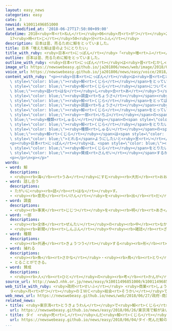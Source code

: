 ```yaml
---
layout: easy_news
categories: easy
cate: 3
newsid: k10011496851000
last_modified_at: '2018-06-27T17:50:00+09:00'
datetime: 2018<ruby>年<rt>ねん</rt></ruby>06<ruby>月<rt>がつ</rt></ruby>27<ruby>日<rt>にち</rt></ruby>
  17<ruby>時<rt>じ</rt></ruby>50<ruby>分<rt>ふん</rt></ruby>
description: 日本は昔、売るために鯨をとっていました。
title: 日本「増えた鯨は昔のようにとりたい」
title_with_ruby: <ruby>日本<rt>にっぽん</rt></ruby>「<ruby>増<rt>ふ</rt></ruby>えた<ruby>鯨<rt>くじら</rt></ruby>は<ruby>昔<rt>むかし</rt></ruby>のようにとりたい」
outline: 日本は昔、売るために鯨をとっていました。
outline_with_ruby: <ruby>日本<rt>にっぽん</rt></ruby>は<ruby>昔<rt>むかし</rt></ruby>、<ruby>売<rt>う</rt></ruby>るために<ruby>鯨<rt>くじら</rt></ruby>をとっていました。
image_url: https://newswebeasy.github.io/ja201806/news/web/image/2018/06/27/K10011496851_1806262335_1806270419_01_02.jpg
voice_url: https://newswebeasy.github.io/ja201806/news/easy/voice/2018/06/27/k10011496851000.mp4
content_with_ruby: "<p><ruby>日本<rt>にっぽん</rt></ruby>は<ruby>昔<rt>むかし</rt></ruby>、<ruby>売<rt>う</rt></ruby>るために<span\
  \ style=\"color: blue;\"><ruby>鯨<rt>くじら</rt></ruby></span>をとっていました。３０<ruby>年<rt>ねん</rt></ruby><ruby>以上<rt>いじょう</rt></ruby><ruby>前<rt>まえ</rt></ruby>、<ruby>世界<rt>せかい</rt></ruby>の<ruby>国<rt>くに</rt></ruby>が<span\
  \ style=\"color: blue;\"><ruby>鯨<rt>くじら</rt></ruby></span>について<span style=\"color:\
  \ blue;\"><ruby>話<rt>はな</rt></ruby>し<ruby>合<rt>あ</rt></ruby>う</span>ＩＷＣの<ruby>会議<rt>かいぎ</rt></ruby>で、<span\
  \ style=\"color: blue;\"><ruby>調査<rt>ちょうさ</rt></ruby></span><ruby>以外<rt>いがい</rt></ruby>で<span\
  \ style=\"color: blue;\"><ruby>鯨<rt>くじら</rt></ruby></span>をとってはいけないと<ruby>決<rt>き</rt></ruby>まりました。このため、<ruby>日本<rt>にっぽん</rt></ruby>は<ruby>今<rt>いま</rt></ruby>までの３０<ruby>年<rt>ねん</rt></ruby>、<span\
  \ style=\"color: blue;\"><ruby>調査<rt>ちょうさ</rt></ruby></span><ruby>以外<rt>いがい</rt></ruby>で<span\
  \ style=\"color: blue;\"><ruby>鯨<rt>くじら</rt></ruby></span>をとっていません。</p>\n<p><ruby>日本<rt>にっぽん</rt></ruby>は、<span\
  \ style=\"color: blue;\"><ruby>一部<rt>いちぶ</rt></ruby></span>の<span style=\"color:\
  \ blue;\"><ruby>種類<rt>しゅるい</rt></ruby></span>の<span style=\"color: blue;\"><ruby>鯨<rt>くじら</rt></ruby></span>が<ruby>増<rt>ふ</rt></ruby>えてきたため、<ruby>昔<rt>むかし</rt></ruby>のように<span\
  \ style=\"color: blue;\"><ruby>鯨<rt>くじら</rt></ruby></span>をとりたいと<ruby>考<rt>かんが</rt></ruby>えています。そして、９<ruby>月<rt>がつ</rt></ruby>のＩＷＣの<ruby>会議<rt>かいぎ</rt></ruby>で、<ruby>増<rt>ふ</rt></ruby>えた<span\
  \ style=\"color: blue;\"><ruby>種類<rt>しゅるい</rt></ruby></span>の<span style=\"color:\
  \ blue;\"><ruby>鯨<rt>くじら</rt></ruby></span>は<span style=\"color: blue;\"><ruby>調査<rt>ちょうさ</rt></ruby></span><ruby>以外<rt>いがい</rt></ruby>でも<span\
  \ style=\"color: blue;\">とれる</span>ようにしたいと<ruby>言<rt>い</rt></ruby>うことにしています。</p>\n\
  <p><ruby>日本<rt>にっぽん</rt></ruby>は、<span style=\"color: blue;\"><ruby>調査<rt>ちょうさ</rt></ruby></span><ruby>以外<rt>いがい</rt></ruby>で<span\
  \ style=\"color: blue;\"><ruby>鯨<rt>くじら</rt></ruby></span>をとりたいと<ruby>今<rt>いま</rt></ruby>までもＩＷＣに<ruby>言<rt>い</rt></ruby>っていました。しかし、いろいろな<ruby>国<rt>くに</rt></ruby>が<ruby>反対<rt>はんたい</rt></ruby>しました。９<ruby>月<rt>がつ</rt></ruby>の<ruby>会議<rt>かいぎ</rt></ruby>で、ほかの<ruby>国<rt>くに</rt></ruby>が<span\
  \ style=\"color: blue;\"><ruby>賛成<rt>さんせい</rt></ruby></span>するかどうかわかりません。</p>\n\
  <p></p>\n<p></p>"
words:
- word: 鯨
  descriptions:
  - <ruby><rb>海</rb><rt>うみ</rt></ruby>にすむ<ruby><rb>大形</rb><rt>おおがた</rt></ruby>の<ruby><rb>動物</rb><rt>どうぶつ</rt></ruby>。シロナガスクジラ・マッコウクジラ・セミクジラなど<ruby><rb>種類</rb><rt>しゅるい</rt></ruby>が<ruby><rb>多</rb><rt>おお</rt></ruby>い。<ruby><rb>哺乳類</rb><rt>ほにゅうるい</rt></ruby>で、<ruby><rb>子</rb><rt>こ</rt></ruby>は<ruby><rb>乳</rb><rt>ちち</rt></ruby>を<ruby><rb>飲</rb><rt>の</rt></ruby>んで<ruby><rb>育</rb><rt>そだ</rt></ruby>つ。
- word: 話し合う
  descriptions:
  - たがいに<ruby><rb>話</rb><rt>はな</rt></ruby>す。
  - <ruby><rb>意見</rb><rt>いけん</rt></ruby>を<ruby><rb>出</rb><rt>だ</rt></ruby>し<ruby><rb>合</rb><rt>あ</rt></ruby>う。
- word: 調査
  descriptions:
  - <ruby><rb>事実</rb><rt>じじつ</rt></ruby>を<ruby><rb>明</rb><rt>あき</rt></ruby>らかにするために、<ruby><rb>調</rb><rt>しら</rt></ruby>べること。
- word: 一部
  descriptions:
  - <ruby><rb>全体</rb><rt>ぜんたい</rt></ruby>の<ruby><rb>中</rb><rt>なか</rt></ruby>の、ある<ruby><rb>部分</rb><rt>ぶぶん</rt></ruby>。
  - <ruby><rb>新聞</rb><rt>しんぶん</rt></ruby>や<ruby><rb>雑誌</rb><rt>ざっし</rt></ruby>などを<ruby><rb>数</rb><rt>かぞ</rt></ruby>えるときの、<ruby><rb>一</rb><rt>ひと</rt></ruby>つ。
- word: 種類
  descriptions:
  - <ruby><rb>共通</rb><rt>きょうつう</rt></ruby>する<ruby><rb>形</rb><rt>かたち</rt></ruby>や<ruby><rb>性質</rb><rt>せいしつ</rt></ruby>によって<ruby><rb>分</rb><rt>わ</rt></ruby>けたもの。
- word: 捕れる
  descriptions:
  - <ruby><rb>魚</rb><rt>さかな</rt></ruby>・<ruby><rb>鳥</rb><rt>とり</rt></ruby>などが<ruby><rb>得</rb><rt>え</rt></ruby>られる。
  - とることができる。
- word: 賛成
  descriptions:
  - <ruby><rb>人</rb><rt>ひと</rt></ruby>の<ruby><rb>考</rb><rt>かんが</rt></ruby>えをよいと<ruby><rb>認</rb><rt>みと</rt></ruby>めること。<ruby><rb>同意</rb><rt>どうい</rt></ruby>すること。
source_url: http://www3.nhk.or.jp/news/easy/k10011496851000/k10011496851000.html
web_title_with_ruby: <ruby>政府<rt>せいふ</rt></ruby> <ruby>商業<rt>しょうぎょう</rt></ruby><ruby>捕鯨<rt>ほげい</rt></ruby>の<ruby>再開<rt>さいかい</rt></ruby><ruby>提案<rt>ていあん</rt></ruby>へ
  ９<ruby>月<rt>がつ</rt></ruby>のＩＷＣ<ruby>総会<rt>そうかい</rt></ruby>で
web_news_url: https://newswebeasy.github.io/news/web/2018/06/27/政府-商業捕鯨の再開提案へ-9月のIWC総会で
related_news:
- title: <ruby>東京湾<rt>とうきょうわん</rt></ruby>で<ruby>鯨<rt>くじら</rt></ruby>が<ruby>泳<rt>およ</rt></ruby>いでいる「<ruby>船<rt>ふね</rt></ruby>は<ruby>気<rt>き</rt></ruby>をつけて」
  url: https://newswebeasy.github.io/news/easy/2018/06/26/東京湾で鯨が泳いでいる船は気をつけて
- title: タイ　<ruby>死<rt>し</rt></ruby>んだ<ruby>鯨<rt>くじら</rt></ruby>のおなかの<ruby>中<rt>なか</rt></ruby>にたくさんのプラスチックの<ruby>袋<rt>ふくろ</rt></ruby>
  url: https://newswebeasy.github.io/news/easy/2018/06/04/タイ-死んだ鯨のおなかの中にたくさんのプラスチックの袋
...
```


